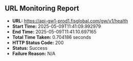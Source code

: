 ## URL Monitoring Report

- **URL:** https://api-gw1-prod1.fisglobal.com/gw/v1/health
- **Start Time:** 2025-05-09T11:41:09.992979
- **End Time:** 2025-05-09T11:41:10.697165
- **Total Time Taken:** 0.704186 seconds
- **HTTP Status Code:** 200
- **Status:** Success
- **Failure Reason:** N/A
